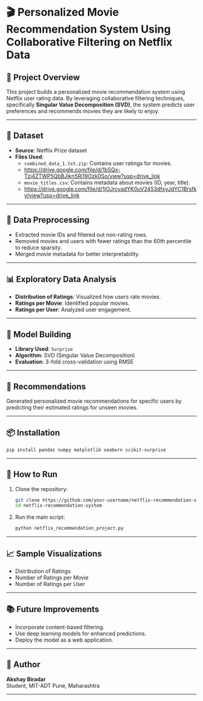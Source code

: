 
# 🎬 Personalized Movie Recommendation System Using Collaborative Filtering on Netflix Data

## 📌 Project Overview
This project builds a personalized movie recommendation system using Netflix user rating data. By leveraging collaborative filtering techniques, specifically **Singular Value Decomposition (SVD)**, the system predicts user preferences and recommends movies they are likely to enjoy.

---

## 📁 Dataset
- **Source**: Netflix Prize dataset
- **Files Used**:
  - `combined_data_1.txt.zip`: Contains user ratings for movies.
  - https://drive.google.com/file/d/1bSQx-Tzi4ZTWP5QbBJjkn5Ri19Ozk0So/view?usp=drive_link
  - `movie_titles.csv`: Contains metadata about movies (ID, year, title).
  - https://drive.google.com/file/d/1jOJrcyadYK0uV2453dfxyJdYC1Brsfky/view?usp=drive_link

---

## 🧹 Data Preprocessing
- Extracted movie IDs and filtered out non-rating rows.
- Removed movies and users with fewer ratings than the 60th percentile to reduce sparsity.
- Merged movie metadata for better interpretability.

---

## 📊 Exploratory Data Analysis
- **Distribution of Ratings**: Visualized how users rate movies.
- **Ratings per Movie**: Identified popular movies.
- **Ratings per User**: Analyzed user engagement.

---

## 🤖 Model Building
- **Library Used**: `Surprise`
- **Algorithm**: SVD (Singular Value Decomposition)
- **Evaluation**: 3-fold cross-validation using RMSE

---

## 🎯 Recommendations
Generated personalized movie recommendations for specific users by predicting their estimated ratings for unseen movies.

---

## 📦 Installation
```bash
pip install pandas numpy matplotlib seaborn scikit-surprise
```

---

## 🚀 How to Run
1. Clone the repository:
   ```bash
   git clone https://github.com/your-username/netflix-recommendation-system.git
   cd netflix-recommendation-system
   ```
2. Run the main script:
   ```bash
   python netflix_recommendation_project.py
   ```

---

## 📈 Sample Visualizations
- Distribution of Ratings
- Number of Ratings per Movie
- Number of Ratings per User

---

## 📚 Future Improvements
- Incorporate content-based filtering.
- Use deep learning models for enhanced predictions.
- Deploy the model as a web application.

---

## 🧠 Author
**Akshay Biradar**  
Student, MIT-ADT
Pune, Maharashtra

---
